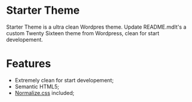 Starter Theme
========

Starter Theme is a ultra clean Wordpres theme.
Update README.mdIt's a custom Twenty Sixteen theme from Wordpress, clean for start developement. 


Features
========

- Extremely clean for start developement;
- Semantic HTML5; 
- [Normalize.css](https://github.com/necolas/normalize.css/) included;

